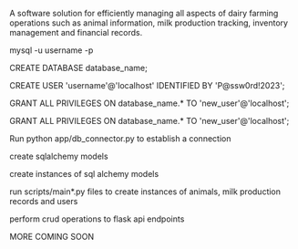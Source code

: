 A software solution for efficiently managing all aspects of dairy farming operations such as animal information, milk production tracking, inventory management and financial records.

mysql -u username -p

CREATE DATABASE database\_name;

CREATE USER 'username'@'localhost' IDENTIFIED BY 'P@ssw0rd!2023';

GRANT ALL PRIVILEGES ON database\_name.\* TO 'new\_user'@'localhost';

GRANT ALL PRIVILEGES ON database\_name.\* TO 'new\_user'@'localhost';
 
Run python app/db\_connector.py to establish a connection

create sqlalchemy models

create instances of sql alchemy models

run scripts/main\*.py files to create instances of animals, milk production records and users

perform crud operations to flask api endpoints

MORE COMING SOON
